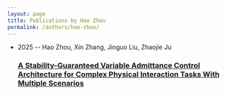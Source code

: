 ```yaml
---
layout: page
title: Publications by Hao Zhou
permalink: /authors/hao-zhou/
---
```


<ul class="post-list">
<li><span class='post-meta'>2025 -- Hao Zhou, Xin Zhang, Jinguo Liu, Zhaojie Ju</span><h3><a class='post-link' href='../../a-stability-guaranteed-variable-admittance-control-architecture-for-complex-physical-interaction-tasks-with-multiple-scenarios'>A Stability-Guaranteed Variable Admittance Control Architecture for Complex Physical Interaction Tasks With Multiple Scenarios</a></h3></li>

</ul>
